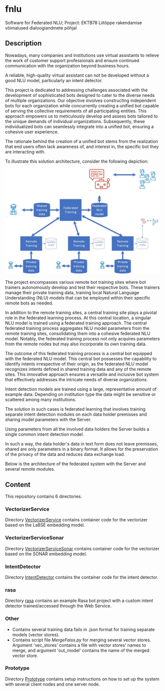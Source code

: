 # fnlu
Software for Federated NLU; Project: EKTB78 Liitõppe rakendamise võimalused dialoogiandmete põhjal

## Description
Nowadays, many companies and institutions use virtual assistants to relieve the work of customer support professionals and ensure continued communication with the organization beyond business hours.

A reliable, high-quality virtual assistant can not be developed without a good NLU model, particularly an intent detector.

This project is dedicated to addressing challenges associated with the development of sophisticated bots designed to cater to the diverse needs of multiple organizations. Our objective involves constructing independent bots for each organization while concurrently creating a unified bot capable of serving the collective requirements of all participating entities. This approach empowers us to meticulously develop and assess bots tailored to the unique demands of individual organizations. Subsequently, these individualized bots can seamlessly integrate into a unified bot, ensuring a cohesive user experience.

The rationale behind the creation of a unified bot stems from the realization that end users often lack awareness of, and interest in, the specific bot they are interacting with. 

To illustrate this solution architecture, consider the following depiction:

![Architecture of the FL sytem](Federated_learning.jpg)

The project encompasses various remote bot training sites where bot trainers autonomously develop and test their respective bots. These trainers manage their private training data, training local Natural Language Understanding (NLU) models that can be employed within their specific remote bots as needed.

In addition to the remote training sites, a central training site plays a pivotal role in the federated learning process. At this central location, a singular NLU model is trained using a federated training approach. The central federated training process aggregates NLU model parameters from the remote training sites, consolidating them into a cohesive federated NLU model. Notably, the federated training process not only acquires parameters from the remote nodes but may also incorporate its own training data.

The outcome of this federated training process is a central bot equipped with the federated NLU model. This central bot possesses the capability to identify intents irrespective of their origin, as the federated NLU model recognizes intents defined in shared training data and any of the remote sites. This innovative approach ensures a versatile and inclusive bot system that effectively addresses the intricate needs of diverse organizations.

Intent detection models are trained using a large, representative amount of example data. Depending on institution type the data might be sensitive or scattered among many institutions.

The solution in such cases is federated learning that involves training separate intent detection modules on each data holder premisses and sharing model parameters with the Server.

Using parameters from all the involved data holders the Server builds a single common intent detection model.

In such a way, the data holder's data in text form does not leave premisses, shared are only parameters in a binary format.
It allows for the preservation of the privacy of the data and reduces data exchange load.

Below is the architecture of the federated system with the Server and several remote modules.

## Content
This repository contains 6 directories.

### VectorizerService

Directory [VectorizerService](VectorizerService) contains container code for the vectorizer based on the LaBSE embedding model.

### VectorizerServiceSonar

Directory [VectorizerServiceSonar](VectorizerServiceSonar) contains container code for the vectorizer based on the SONAR embedding model.

### IntentDetector

Directory [IntentDetector](IntentDetector) contains the container code for the intent detector.

### rasa

Directory [rasa](rasa) contains an example Rasa bot project with a custom intent detector trained/accessed through the Web Service.

### Other

- Contains several training data fails in .json format for training separate models (vector stores).
- Contains script file *MergeFaiss.py* for merging several vector stores. Argument 'vec_stores' contains a file with vector stores' names to merge, and argument 'out_model' contains the name of the merged vector store.

### Prototype

Directory [Prototype](Prototype) contains setup instructions on how to set up the system with several client nodes and one server node.
